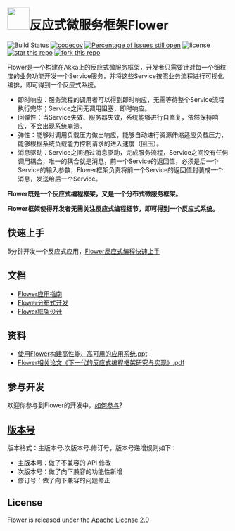 # <img src="docs/img/flowerlogo.png" height="50"/>反应式微服务框架Flower

![Build Status](https://travis-ci.org/zhihuili/flower.svg?branch=master)
[![codecov](https://codecov.io/gh/zhihuili/flower/branch/master/graph/badge.svg)](https://codecov.io/gh/zhihuili/flower)
[![Percentage of issues still open](http://isitmaintained.com/badge/open/zhihuili/flower.svg)](http://isitmaintained.com/project/zhihuili/flower "Percentage of issues still open")
![license](https://img.shields.io/github/license/zhihuili/flower.svg)
[![star this repo](http://githubbadges.com/star.svg?user=zhihuili&repo=flower&style=flat)](https://github.com/zhihuili/flower)
[![fork this repo](http://githubbadges.com/fork.svg?user=zhihuili&repo=flower&style=flat)](https://github.com/zhihuili/flower/fork)

Flower是一个构建在Akka上的反应式微服务框架，开发者只需要针对每一个细粒度的业务功能开发一个Service服务，并将这些Service按照业务流程进行可视化编排，即可得到一个反应式系统。

* 即时响应：服务流程的调用者可以得到即时响应，无需等待整个Service流程执行完毕；Service之间无调用阻塞，即时响应。
* 回弹性：当Service失效、服务器失效，系统能够进行自修复，依然保持响应，不会出现系统崩溃。
* 弹性：能够对调用负载压力做出响应，能够自动进行资源伸缩适应负载压力，能够根据系统负载能力控制请求的进入速度（回压）。
* 消息驱动：Service之间通过消息驱动，完成服务流程，Service之间没有任何调用耦合，唯一的耦合就是消息，前一个Service的返回值，必须是后一个Service的输入参数，Flower框架负责将前一个Service的返回值封装成一个消息，发送给后一个Service。

**Flower既是一个反应式编程框架，又是一个分布式微服务框架。**

**Flower框架使得开发者无需关注反应式编程细节，即可得到一个反应式系统。**

## 快速上手

5分钟开发一个反应式应用，[Flower反应式编程快速上手](/docs/quick_start.md)

## 文档

* [Flower应用指南](/docs/program_guide.md)
* [Flower分布式开发](/docs/distribution_design.md)
* [Flower框架设计](/docs/design.md)

## 资料

* [使用Flower构建高性能、高可用的应用系统.ppt](/docs/反应式编程框架Flower.pdf)
* [Flower相关论文《下一代的反应式编程框架研究与实现》.pdf](/docs/论文《下一代的反应式编程框架研究与实现》.pdf)

## 参与开发

欢迎你参与到Flower的开发中，[如何参与](CONTRIBUTING.md)?

## [版本号](https://semver.org/lang/zh-CN/)

版本格式：主版本号.次版本号.修订号，版本号递增规则如下：

* 主版本号：做了不兼容的 API 修改
* 次版本号：做了向下兼容的功能性新增
* 修订号：做了向下兼容的问题修正

## License

Flower is released under the [Apache License 2.0](https://github.com/zhihuili/flower/blob/master/LICENSE.txt)
